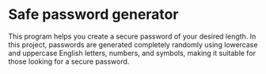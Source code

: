 # Safe password generator
This program helps you create a secure password of your desired length.
In this project, passwords are generated completely randomly using lowercase and uppercase English letters, numbers, and symbols, making it suitable for those looking for a secure password.